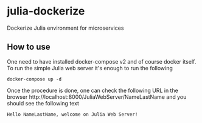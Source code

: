# julia-dockerize
Dockerize Julia environment for microservices
## How to use
One need to have installed docker-compose v2 and of course docker itself.
To run the simple Julia web server it's enough to run the following
```
docker-compose up -d
```
Once the procedure is done, one can check the following URL in the browser
http://localhost:8000/JuliaWebServer/NameLastName
and you should see the following text
```
Hello NameLastName, welcome on Julia Web Server!
```
